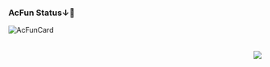 ### AcFun Status↓👋<br/>
![AcFunCard](https://discovery.sunness.dev/852888)
<br/>
<br/>
<br/><img align="right" src="https://github-readme-stats.vercel.app/api?username=tamakyi&show_icons=true&icon_color=CE1D2D&text_color=718096&bg_color=ffffff&hide_title=true" />
<!--
**tamakyi/tamakyi** is a ✨ _special_ ✨ repository because its `README.md` (this file) appears on your GitHub profile.

Here are some ideas to get you started:

- 🔭 I’m currently working on ...
- 🌱 I’m currently learning ...
- 👯 I’m looking to collaborate on ...
- 🤔 I’m looking for help with ...
- 💬 Ask me about ...
- 📫 How to reach me: ...
- 😄 Pronouns: ...
- ⚡ Fun fact: ...
-->
